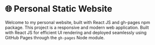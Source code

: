 # 🌐 Personal Static Website

Welcome to my personal website, built with React JS and gh-pages npm package.
This project is a responsive and modern web application. Built with React JS for efficient UI rendering and deployed seamlessly using GitHub Pages through the `gh-pages` Node module.



